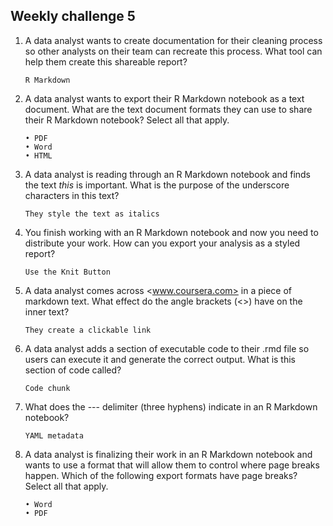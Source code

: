 ## Weekly challenge 5

1. A data analyst wants to create documentation for their cleaning process so other analysts on their team can recreate this process. What tool can help them create this shareable report?
   ```
   R Markdown
   ```
2. A data analyst wants to export their R Markdown notebook as a text document. What are the text document formats they can use to share their R Markdown notebook? Select all that apply.
   ```
   • PDF
   • Word
   • HTML
   ```
3. A data analyst is reading through an R Markdown notebook and finds the text _this_ is important. What is the purpose of the underscore characters in this text?
   ```
   They style the text as italics
   ```
4. You finish working with an R Markdown notebook and now you need to distribute your work. How can you export your analysis as a styled report?
   ```
   Use the Knit Button
   ```
5. A data analyst comes across <www.coursera.com> in a piece of markdown text. What effect do the angle brackets (<>) have on the inner text?
   ```
   They create a clickable link
   ```
6. A data analyst adds a section of executable code to their .rmd file so users can execute it and generate the correct output. What is this section of code called?
   ```
   Code chunk 
   ```
7. What does the --- delimiter (three hyphens) indicate in an R Markdown notebook?
   ```
   YAML metadata
   ```
8. A data analyst is finalizing their work in an R Markdown notebook and wants to use a format that will allow them to control where page breaks happen. Which of the following export formats have page breaks? Select all that apply.
   ```
   • Word
   • PDF
   ```